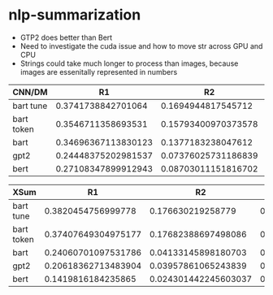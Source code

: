 # nlp-summarization

* GTP2 does better than Bert
* Need to investigate the cuda issue and how to move str across GPU and CPU
* Strings could take much longer to process than images, because images are essenitally represented in numbers

|    CNN/DM          | R1                 |          R2       |      RL             |
|    ----------      |   ------------     |   --------------    |   ---------------    |
| bart tune | 0.3741738842701064  | 0.1694944817545712  | 0.3741738842701064  |
| bart token     | 0.3546711358693531  | 0.15793400970373578 | 0.3546711358693531  |
| bart           | 0.34696367113830123 | 0.1377183238047612  | 0.34696367113830123 |
| gpt2           | 0.24448375202981537 | 0.07376025731186839 | 0.24448375202981537 |
| bert           | 0.27108347899912943 | 0.08703011151816702 | 0.27108347899912943 |



|    XSum          | R1                 |          R2       |      RL             |
|    ----------      |   ------------     |   --------------    |   ---------------    |
| bart tune | 0.3820454756999778 | 0.176630219258779 | 0.3820454756999778 |
| bart token | 0.37407649304975177 | 0.17682388697498086 | 0.37407649304975177 |
| bart  | 0.24060701097531786 | 0.04133145898180703 | 0.24060701097531786 | 
| gpt2 | 0.20618362713483904 | 0.03957861065243839 | 0.20618362713483904 |
| bert | 0.1419816184235865 | 0.024301442245603037 | 0.1419816184235865 |



